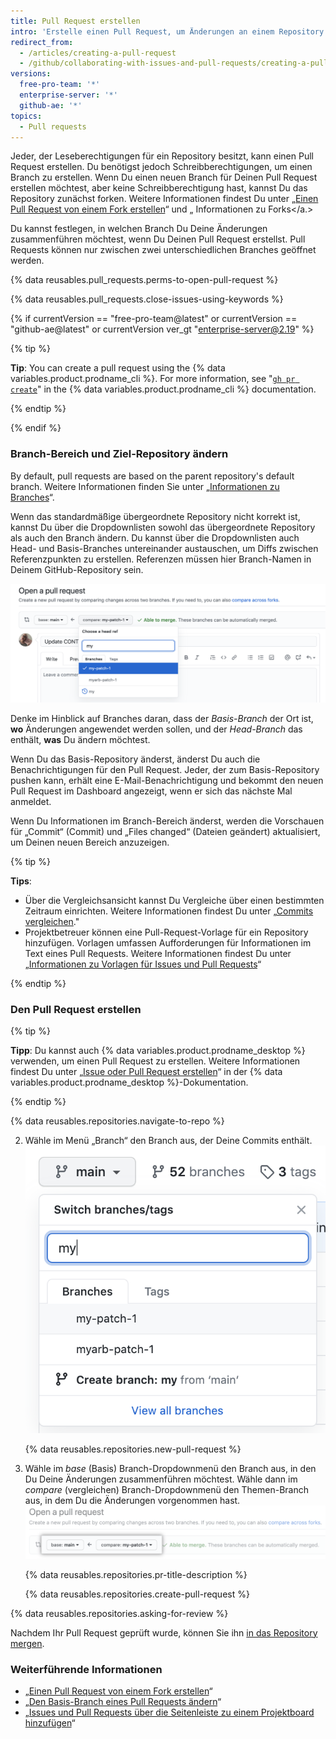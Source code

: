 ```yaml
---
title: Pull Request erstellen
intro: 'Erstelle einen Pull Request, um Änderungen an einem Repository vorzuschlagen und um daran mitzuarbeiten. These changes are proposed in a *branch*, which ensures that the default branch only contains finished and approved work.'
redirect_from:
  - /articles/creating-a-pull-request
  - /github/collaborating-with-issues-and-pull-requests/creating-a-pull-request
versions:
  free-pro-team: '*'
  enterprise-server: '*'
  github-ae: '*'
topics:
  - Pull requests
---
```

Jeder, der Leseberechtigungen für ein Repository besitzt, kann einen Pull Request erstellen. Du benötigst jedoch Schreibberechtigungen, um einen Branch zu erstellen. Wenn Du einen neuen Branch für Deinen Pull Request erstellen möchtest, aber keine Schreibberechtigung hast, kannst Du das Repository zunächst forken. Weitere Informationen findest Du unter „[Einen Pull Request von einem Fork erstellen](/articles/creating-a-pull-request-from-a-fork)“ und „
Informationen zu Forks</a.></p> 

Du kannst festlegen, in welchen Branch Du Deine Änderungen zusammenführen möchtest, wenn Du Deinen Pull Request erstellst. Pull Requests können nur zwischen zwei unterschiedlichen Branches geöffnet werden.

{% data reusables.pull_requests.perms-to-open-pull-request %}

{% data reusables.pull_requests.close-issues-using-keywords %}

{% if currentVersion == "free-pro-team@latest" or currentVersion == "github-ae@latest" or currentVersion ver_gt "enterprise-server@2.19" %}



{% tip %}

**Tip**: You can create a pull request using the {% data variables.product.prodname_cli %}. For more information, see "[`gh pr create`](https://cli.github.com/manual/gh_pr_create)" in the {% data variables.product.prodname_cli %} documentation.

{% endtip %}



{% endif %}



### Branch-Bereich und Ziel-Repository ändern

By default, pull requests are based on the parent repository's default branch. Weitere Informationen finden Sie unter „[Informationen zu Branches](/github/collaborating-with-issues-and-pull-requests/about-branches#about-the-default-branch)“.

Wenn das standardmäßige übergeordnete Repository nicht korrekt ist, kannst Du über die Dropdownlisten sowohl das übergeordnete Repository als auch den Branch ändern. Du kannst über die Dropdownlisten auch Head- und Basis-Branches untereinander austauschen, um Diffs zwischen Referenzpunkten zu erstellen. Referenzen müssen hier Branch-Namen in Deinem GitHub-Repository sein.

![Branches für Pull-Request-Bearbeitung](/assets/images/help/pull_requests/pull-request-review-edit-branch.png)

Denke im Hinblick auf Branches daran, dass der *Basis-Branch* der Ort ist, **wo** Änderungen angewendet werden sollen, und der *Head-Branch* das enthält, **was** Du ändern möchtest.

Wenn Du das Basis-Repository änderst, änderst Du auch die Benachrichtigungen für den Pull Request. Jeder, der zum Basis-Repository pushen kann, erhält eine E-Mail-Benachrichtigung und bekommt den neuen Pull Request im Dashboard angezeigt, wenn er sich das nächste Mal anmeldet.

Wenn Du Informationen im Branch-Bereich änderst, werden die Vorschauen für „Commit“ (Commit) und „Files changed“ (Dateien geändert) aktualisiert, um Deinen neuen Bereich anzuzeigen.

{% tip %}

**Tips**:

- Über die Vergleichsansicht kannst Du Vergleiche über einen bestimmten Zeitraum einrichten. Weitere Informationen findest Du unter „[Commits vergleichen](/github/committing-changes-to-your-project/comparing-commits)."
- Projektbetreuer können eine Pull-Request-Vorlage für ein Repository hinzufügen. Vorlagen umfassen Aufforderungen für Informationen im Text eines Pull Requests. Weitere Informationen findest Du unter „[Informationen zu Vorlagen für Issues und Pull Requests](/articles/about-issue-and-pull-request-templates)“

{% endtip %}



### Den Pull Request erstellen

{% tip %}

**Tipp**: Du kannst auch {% data variables.product.prodname_desktop %} verwenden, um einen Pull Request zu erstellen. Weitere Informationen findest Du unter „[Issue oder Pull Request erstellen](/desktop/contributing-to-projects/creating-an-issue-or-pull-request)“ in der {% data variables.product.prodname_desktop %}-Dokumentation.

{% endtip %}

{% data reusables.repositories.navigate-to-repo %}

2. Wähle im Menü „Branch“ den Branch aus, der Deine Commits enthält. ![Branch-Dropdownmenü](/assets/images/help/pull_requests/branch-dropdown.png) 
   
   {% data reusables.repositories.new-pull-request %}

4. Wähle im _base_ (Basis) Branch-Dropdownmenü den Branch aus, in den Du Deine Änderungen zusammenführen möchtest. Wähle dann im _compare_ (vergleichen) Branch-Dropdownmenü den Themen-Branch aus, in dem Du die Änderungen vorgenommen hast. ![Dropdown-Menüs zur Auswahl von Basis- und Vergleichs-Branches](/assets/images/help/pull_requests/choose-base-and-compare-branches.png) 
   
   {% data reusables.repositories.pr-title-description %}
   
   
   
   {% data reusables.repositories.create-pull-request %}

{% data reusables.repositories.asking-for-review %}

Nachdem Ihr Pull Request geprüft wurde, können Sie ihn [in das Repository mergen](/articles/merging-a-pull-request).



### Weiterführende Informationen

- „[Einen Pull Request von einem Fork erstellen](/articles/creating-a-pull-request-from-a-fork)“
- „[Den Basis-Branch eines Pull Requests ändern](/articles/changing-the-base-branch-of-a-pull-request)“
- „[Issues und Pull Requests über die Seitenleiste zu einem Projektboard hinzufügen](/articles/adding-issues-and-pull-requests-to-a-project-board/#adding-issues-and-pull-requests-to-a-project-board-from-the-sidebar)“
